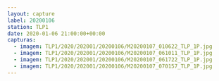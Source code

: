 ```yaml
---
layout: capture
label: 20200106
station: TLP1
date: 2020-01-06 21:00:00+00:00
capturas:
  - imagem: TLP1/2020/202001/20200106/M20200107_010622_TLP_1P.jpg
  - imagem: TLP1/2020/202001/20200106/M20200107_061011_TLP_1P.jpg
  - imagem: TLP1/2020/202001/20200106/M20200107_061722_TLP_1P.jpg
  - imagem: TLP1/2020/202001/20200106/M20200107_070157_TLP_1P.jpg
---
```

